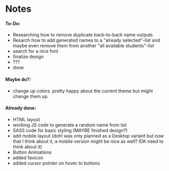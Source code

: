 # Notes

#### To-Do:

-   Researching how to remove duplicate back-to-back name outputs
-   Resarch how to add generated names to a "already selected"-list and maybe even remove them from another "all available students"-list
-   search for a nice font
-   finalize design
-   ???
-   done

#### Maybe do?:

-   change up colors. pretty happy about the current theme but might change them up.

#### Already done:

-   HTML layout
-   working JS code to generate a random name from list
-   SASS code for basic styling (MAYBE finished design?)
-   add mobile layout (doh! was only planned as a Desktop variant but now that I think about it, a mobile version might be nice as well? IDK need to think about it)
-   Button Animations
-   added favicon
-   added cursor pointer on hover to buttons
